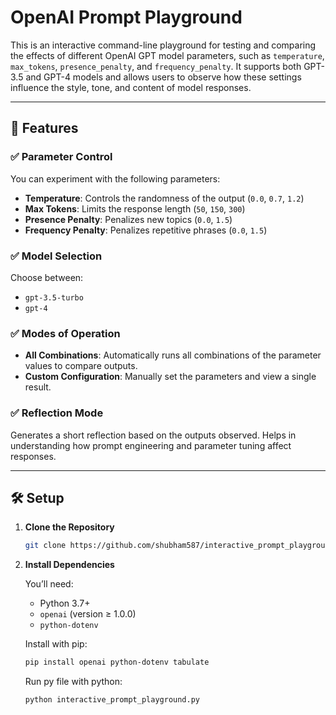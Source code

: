 # OpenAI Prompt Playground

This is an interactive command-line playground for testing and comparing the effects of different OpenAI GPT model parameters, such as `temperature`, `max_tokens`, `presence_penalty`, and `frequency_penalty`. It supports both GPT-3.5 and GPT-4 models and allows users to observe how these settings influence the style, tone, and content of model responses.

---

## 🚀 Features

### ✅ Parameter Control
You can experiment with the following parameters:
- **Temperature**: Controls the randomness of the output (`0.0`, `0.7`, `1.2`)
- **Max Tokens**: Limits the response length (`50`, `150`, `300`)
- **Presence Penalty**: Penalizes new topics (`0.0`, `1.5`)
- **Frequency Penalty**: Penalizes repetitive phrases (`0.0`, `1.5`)

### ✅ Model Selection
Choose between:
- `gpt-3.5-turbo`
- `gpt-4`

### ✅ Modes of Operation
- **All Combinations**: Automatically runs all combinations of the parameter values to compare outputs.
- **Custom Configuration**: Manually set the parameters and view a single result.

### ✅ Reflection Mode
Generates a short reflection based on the outputs observed. Helps in understanding how prompt engineering and parameter tuning affect responses.

---

## 🛠️ Setup

1. **Clone the Repository**
   ```bash
   git clone https://github.com/shubham587/interactive_prompt_playground.git
   ```
2. **Install Dependencies**

    You’ll need:
    
    - Python 3.7+
    - `openai` (version ≥ 1.0.0)
    - `python-dotenv`
    
    Install with pip:
    
    ```bash
    pip install openai python-dotenv tabulate
    ```
    
    Run py file with python:
    ```bash
    python interactive_prompt_playground.py
    ```
